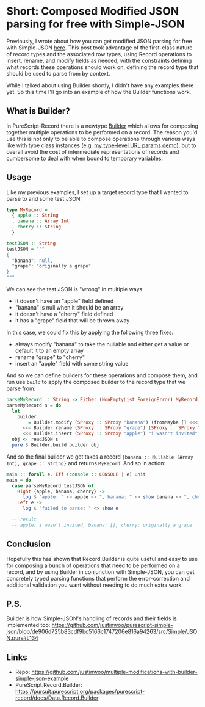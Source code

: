 # Short:  Composed Modified JSON parsing for free with Simple-JSON

Previously, I wrote about how you can get modified JSON parsing for free with Simple-JSON [here](https://qiita.com/kimagure/items/801e1c55d4f8f218f11e). This post took advantage of the first-class nature of record types and the associated row types, using Record operations to insert, rename, and modify fields as needed, with the constraints defining what records these operations should work on, defining the record type that should be used to parse from by context.

While I talked about using Builder shortly, I didn't have any examples there yet. So this time I'll go into an example of how the Builder functions work.

## What is Builder?

In PureScript-Record there is a newtype [Builder](https://pursuit.purescript.org/packages/purescript-record/0.2.5/docs/Data.Record.Builder#t:Builder) which allows for composing together multiple operations to be performed on a record. The reason you'd use this is not only to be able to compose operations through various ways like with type class instances (e.g. [my type-level URL params demo](https://qiita.com/kimagure/items/4f5c6054870f631ff768#parsing-the-url-using-our-tuple)), but to overall avoid the cost of intermediate representations of records and cumbersome to deal with when bound to temporary variables.

## Usage

Like my previous examples, I set up a target record type that I wanted to parse to and some test JSON:

```hs
type MyRecord =
  { apple :: String
  , banana :: Array Int
  , cherry :: String
  }

testJSON :: String
testJSON = """
{
  "banana": null,
  "grape": "originally a grape"
}
"""
```

We can see the test JSON is "wrong" in multiple ways:

* it doesn't have an "apple" field defined
* "banana" is null when it should be an array
* it doesn't have a "cherry" field defined
* it has a "grape" field that will be thrown away

In this case, we could fix this by applying the following three fixes:

* always modify "banana" to take the nullable and either get a value or default it to an empty array
* rename "grape" to "cherry"
* insert an "apple" field with some string value

And so we can define builders for these operations and compose them, and run use `build` to apply the composed builder to the record type that we parse from:

```hs
parseMyRecord :: String -> Either (NonEmptyList ForeignError) MyRecord
parseMyRecord s = do
  let
    builder
        = Builder.modify (SProxy :: SProxy "banana") (fromMaybe [] <<< toMaybe)
      <<< Builder.rename (SProxy :: SProxy "grape") (SProxy :: SProxy "cherry")
      <<< Builder.insert (SProxy :: SProxy "apple") "i wasn't invited"
  obj <- readJSON s
  pure $ Builder.build builder obj
```

And so the final builder we get takes a record `{banana :: Nullable (Array Int), grape :: String}` and returns `MyRecord`. And so in action:

```hs
main :: forall e. Eff (console :: CONSOLE | e) Unit
main = do
  case parseMyRecord testJSON of
    Right {apple, banana, cherry} ->
      log $ "apple: " <> apple <> ", banana: " <> show banana <> ", cherry: " <> cherry
    Left e ->
      log $ "failed to parse: " <> show e

  -- result
  -- apple: i wasn't invited, banana: [], cherry: originally a grape
```

## Conclusion

Hopefully this has shown that Record.Builder is quite useful and easy to use for composing a bunch of operations that need to be performed on a record, and by using Builder in conjunction with Simple-JSON, you can get concretely typed parsing functions that perform the error-correction and additional validation you want without needing to do much extra work.

## P.S.

Builder is how Simple-JSON's handling of records and their fields is implemented too: https://github.com/justinwoo/purescript-simple-json/blob/de906d725b83cdf9bc5166c1747206e816a94263/src/Simple/JSON.purs#L134

## Links

* Repo: https://github.com/justinwoo/multiple-modifications-with-builder-simple-json-example
* PureScript.Record.Builder: https://pursuit.purescript.org/packages/purescript-record/docs/Data.Record.Builder

